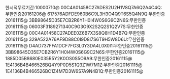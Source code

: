 한시적무료기간:10000710@
00C4A01458C27ADES2U2H1V8Q7A6Q2A4C4Q:무한인증20161206@
617576ADFDE960B6C9L3H3O4Q9T6S5Q4N9Q:무한인증20161115@
3BB98645D35E7CB2R6Y1H0I4W0S6G9C2N6S:무한인증20161115@
06003F3189271340C9G3O9X2S2Q2S1Q2V7S:무한인증20161115@
00C4A01458C27ADEE0Z6B7X3S8Q8H1D4B7Q:무한인증20161115@
329A522A76AF9D88C0I9D8I7S6T9H5W8D6U:무한인증20161115@
D4AD737FFA1DCF7FG3L0Y3DA4L0X0I1:무한인증20161115@
3BB98645D35E7CB2R6Y1H0I4W0S6G9C2N6S:무한인증20161115@
1885D05B8680E035R5Y2K0OS0S5O9A9:무한인증20161115@
1E4136B4B466526BQ4Y9P0D5S1Q3Z1W7M1Z:무한인증20161115@
1E4136B4B466526BC1Z4M7D3W6S7A9N4B1Q:무한인증20161115@
